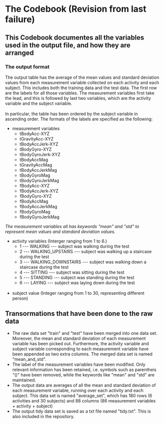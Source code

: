 # The Codebook (Revision from last failure)
## This Codebook documentes all the variables used in the output file, and how they are arranged

### The output format
The output table has the average of the mean values and standard deviation values from each measurement variable collected on each activity and each subject. This includes both the training data and the test data.
The first row are the labels for all those variables. The measurement variables first take the lead, and this is followed by last two variables, which are the activity variable and the subject variable. <br></br>
In particular, the table has been ordered by the subject variable in ascending order.
The formats of the labels are specified as the following: <br>
- measurement variables
  - tBodyAcc-XYZ
  - tGravityAcc-XYZ
  - tBodyAccJerk-XYZ
  - tBodyGyro-XYZ
  - tBodyGyroJerk-XYZ
  - tBodyAccMag
  - tGravityAccMag
  - tBodyAccJerkMag
  - tBodyGyroMag
  - tBodyGyroJerkMag
  - fBodyAcc-XYZ
  - fBodyAccJerk-XYZ
  - fBodyGyro-XYZ
  - fBodyAccMag
  - fBodyAccJerkMag
  - fBodyGyroMag
  - fBodyGyroJerkMag
  
<i>The measurement variables all has keywords "mean" and "std" to represent mean values and standard deviation values.</i>
- activity variables (Interger ranging from 1 to 6.)
  - 1 --- WALKING --- subject was walking during the test
  - 2 --- WALKING_UPSTAIRS --- subject was walking up a staircase during the test
  - 3 --- WALKING_DOWNSTAIRS --- subject was walking down a staircase during the test
  - 4 --- SITTING --- subject was sitting during the test
  - 5 --- STANDING --- subject was standing during the test
  - 6 --- LAYING --- subject was laying down during the test <br></br>
- subject value (Integer ranging from 1 to 30, representing different person)

## Transormations that have been done to the raw data
- The raw data set "train" and "test" have been merged into one data set. Moreover, the mean and standard deviation of each measurement variable has been picked out. Furthermore, the activity variable and subject variable corresponding to each measurement variable have been appended as two extra columns. The merged data set is named "mean_and_std".
- The label of the measurement variables have been modified. Only relevant information has been retained, i.e. symbols such as parentheis "()" have been removed, while the keywords like "mean" and "std" are maintained.
- The output data are averages of all the mean and standard deviation of each measurement variable, running over each activity and each subject. This data set is named "average_set", which has 180 rows (6 activities and 30 subjects) and 88 columns (86 measurement variables + activity + subject)
- The output tidy data set is saved as a txt file named "tidy.txt". This is also included in the repository.
